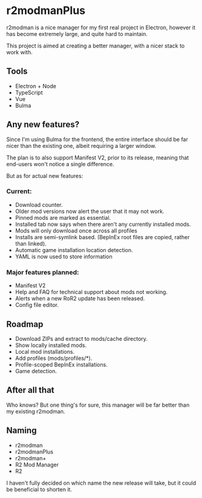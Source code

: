 # r2modmanPlus
r2modman is a nice manager for my first real project in Electron, however it has become extremely large, and quite hard to maintain.

This project is aimed at creating a better manager, with a nicer stack to work with.


## Tools
- Electron + Node
- TypeScript
- Vue
- Bulma

## Any new features?
Since I'm using Bulma for the frontend, the entire interface should be far nicer than the existing one, albeit requiring a larger window.

The plan is to also support Manifest V2, prior to its release, meaning that end-users won't notice a single difference.

But as for actual new features:

### Current:
- Download counter.
- Older mod versions now alert the user that it may not work.
- Pinned mods are marked as essential.
- Installed tab now says when there aren't any currently installed mods.
- Mods will only download once across all profiles
- Installs are semi-symlink based. (BepInEx root files are copied, rather than linked).
- Automatic game installation location detection.
- YAML is now used to store information


### Major features planned:
- Manifest V2
- Help and FAQ for technical support about mods not working.
- Alerts when a new RoR2 update has been released.
- Config file editor.

## Roadmap
- Download ZIPs and extract to mods/cache directory.
- Show locally installed mods.
- Local mod installations.
- Add profiles (mods/profiles/*).
- Profile-scoped BepInEx installations.
- Game detection.

## After all that
Who knows? But one thing's for sure, this manager will be far better than my existing r2modman.

## Naming
- r2modman
- r2modmanPlus
- r2modman+
- R2 Mod Manager
- R2

I haven't fully decided on which name the new release will take, but it could be beneficial to shorten it.

